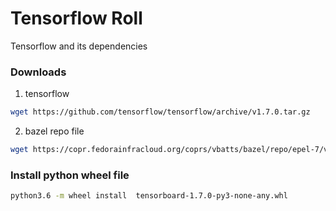 # Tensorflow Roll 
Tensorflow and its dependencies


### Downloads

1. tensorflow
``` bash
wget https://github.com/tensorflow/tensorflow/archive/v1.7.0.tar.gz
```
2. bazel repo file
``` bash
wget https://copr.fedorainfracloud.org/coprs/vbatts/bazel/repo/epel-7/vbatts-bazel-epel-7.repo
```

### Install python wheel file 
```bash
python3.6 -m wheel install  tensorboard-1.7.0-py3-none-any.whl 
```
 
